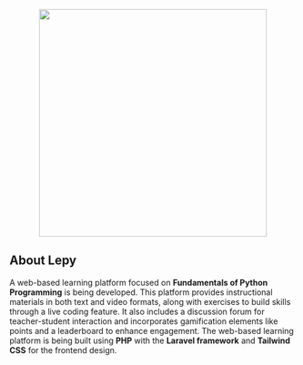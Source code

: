 <p align="center"><a href="https://laravel.com" target="_blank"><img src="https://raw.githubusercontent.com/laravel/art/master/logo-lockup/5%20SVG/2%20CMYK/1%20Full%20Color/laravel-logolockup-cmyk-red.svg" width="400"></a></p>

## About Lepy
A web-based learning platform focused on <b>Fundamentals of Python Programming</b> is being developed. This platform provides instructional materials in both text and video formats, along with exercises to build skills through a live coding feature. It also includes a discussion forum for teacher-student interaction and incorporates gamification elements like points and a leaderboard to enhance engagement. The web-based learning platform is being built using <b>PHP</b> with the <b>Laravel framework</b> and <b>Tailwind CSS</b> for the frontend design.

